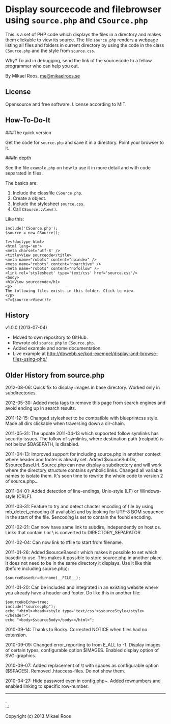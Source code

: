 Display sourcecode and filebrowser using `source.php` and `CSource.php`
===========================================

This is a set of PHP code which displays the files in a directory and makes them clickable to view its source. The file `source.php` renders a webpage listing all files and folders in current directory by using the code in the class `CSource.php` and the style from `source.css`.

Why? To aid in debugging, send the link of the sourcecode to a fellow programmer who can help you out.

By Mikael Roos, me@mikaelroos.se


License
-------------------------------------------

Opensource and free software. License according to MIT.



How-To-Do-It
-------------------------------------------

###The quick version

Get the code for `source.php` and save it in a directory. Point your browser to it.


###In depth

See the file `example.php` on how to use it in more detail and with code separated in files. 

The basics are:

1. Include the classfile `CSource.php`.
2. Create a object.
3. Include the stylesheet `source.css`.
4. Call `CSource::View()`.

Like this:

```
include('CSource.php');
$source = new CSource();

?><!doctype html>
<html lang='en'>
<meta charset='utf-8' />
<title>View sourceode</title>
<meta name="robots" content="noindex" />
<meta name="robots" content="noarchive" />
<meta name="robots" content="nofollow" />
<link rel='stylesheet' type='text/css' href='source.css'/>
<body>
<h1>View sourcecode</h1>
<p>
The following files exists in this folder. Click to view.
</p>
<?=$source->View()?>
```



History
-------------------------------------------


v1.0.0 (2013-07-04)

* Moved to own repository to GitHub.
* Rewrote old `source.php` to `CSource.php`.
* Added example and some documentation.
* Live example at http://dbwebb.se/kod-exempel/display-and-browse-files-using-php/



Older History from source.php
-------------------------------------------

2012-08-06: 
Quick fix to display images in base directory. Worked only in subdirectories.

2012-05-30: 
Added meta tags to remove this page from search engines and avoid ending up in search results.

2011-12-15: 
Changed stylesheet to be compatible with blueprintcss style. Made all dirs clickable when traversing down a dir-chain.

2011-05-31: 
The update 2011-04-13 which supported follow symlinks has security issues. The follow of symlinks, where destination path (realpath) is not below $BASEPATH, is disabled.

2011-04-13: 
Improved support for including source.php in another context where header and footer is already set. Added $sourceSubDir, $sourceBaseUrl. Source.php can now display a subdirectory and will work where the directory structure contains symbolic links. Changed all variable names to  isolate them. It's soon time to rewrite the whole code to version 2 of source.php...

2011-04-01: 
Added detection of line-endings, Unix-style (LF) or Windows-style (CRLF).

2011-03-31: 
Feature to try and detect chacter encoding of file by using mb_detect_encoding (if available) and by looking for UTF-8 BOM sequence in the start of the file. $encoding is set to contain the found encoding.

2011-02-21: 
Can now have same link to subdirs, independently on host os. Links that contain / or \ is converted to DIRECTORY_SEPARATOR.

2011-02-04: 
Can now link to #file to start from filename.

2011-01-26: 
Added $sourceBasedir which makes it possible to set which basedir to use. This makes it possible to store source.php in another place. It does not need to be in the same directory it displays. Use it like this (before including source.php):
```
$sourceBasedir=dirname(__FILE__);
```

2011-01-20: 
Can be included and integrated in an existing website where you already have a header and footer. Do like this in another file:

```
$sourceNoEcho=true;
include("source.php");
echo "<html><head><style type='text/css'>$sourceStyle</style></header>";
echo "<body>$sourceBody</body></html>";
```

2010-09-14: 
Thanks to Rocky. Corrected NOTICE when files had no extension.

2010-09-09: 
Changed error_reporting to from E_ALL to -1.
Display images of certain types, configurable option $IMAGES.
Enabled display option of SVG-graphics.

2010-09-07: 
Added replacement of \t with spaces as configurable option ($SPACES).
Removed .htaccess-files. Do not show them.

2010-04-27: 
Hide password even in config.php~.
Added rownumbers and enabled linking to specific row-number.


-------------------------------------------
 .  
..:

Copyright (c) 2013 Mikael Roos

